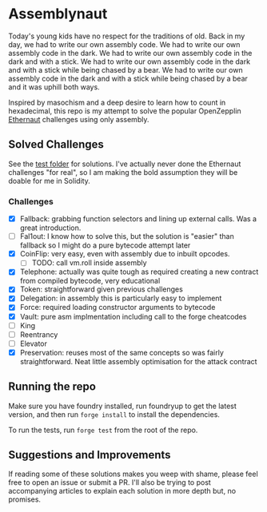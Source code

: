 # Assemblynaut

Today's young kids have no respect for the traditions of old. Back in my day, we had to write our own assembly code. We had to write our own assembly code in the dark. We had to write our own assembly code in the dark and with a stick. We had to write our own assembly code in the dark and with a stick while being chased by a bear. We had to write our own assembly code in the dark and with a stick while being chased by a bear and it was uphill both ways.

Inspired by masochism and a deep desire to learn how to count in hexadecimal, this repo is my attempt to solve the popular OpenZepplin [Ethernaut](https://ethernaut.openzeppelin.com/) challenges using only assembly.

## Solved Challenges

See the [test folder](./test) for solutions. I've actually never done the Ethernaut challenges "for real", so I am making the bold assumption they will be doable for me in Solidity.

### Challenges

- [x] Fallback: grabbing function selectors and lining up external calls. Was a great introduction.
- [ ] Fal1out: I know how to solve this, but the solution is "easier" than fallback so I might do a pure bytecode attempt later
- [x] CoinFlip: very easy, even with assembly due to inbuilt opcodes.
  - [ ] TODO: call vm.roll inside assembly
- [x] Telephone: actually was quite tough as required creating a new contract from compiled bytecode, very educational
- [x] Token: straightforward given previous challenges
- [x] Delegation: in assembly this is particularly easy to implement
- [x] Force: required loading constructor arguments to bytecode
- [x] Vault: pure asm implmentation including call to the forge cheatcodes
- [ ] King
- [ ] Reentrancy
- [ ] Elevator
- [x] Preservation: reuses most of the same concepts so was fairly straightforward. Neat little assembly optimisation for the attack contract

## Running the repo

Make sure you have foundry installed, run foundryup to get the latest version, and then run `forge install` to install the dependencies.

To run the tests, run `forge test` from the root of the repo.

## Suggestions and Improvements

If reading some of these solutions makes you weep with shame, please feel free to open an issue or submit a PR. I'll also be trying to post accompanying articles to explain each solution in more depth but, no promises.
